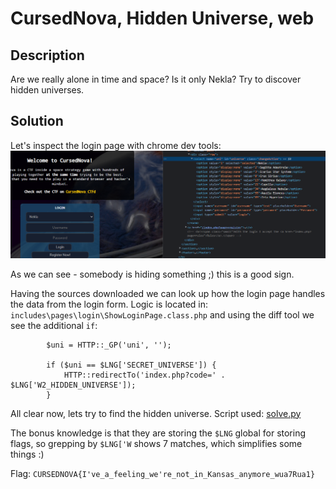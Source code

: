 # CursedNova, Hidden Universe, web

## Description
Are we really alone in time and space? Is it only Nekla? Try to discover hidden universes.

## Solution

Let's inspect the login page with chrome dev tools:
![devtools](./img/devtools.png)

As we can see - somebody is hiding something ;) this is a good sign.

Having the sources downloaded we can look up how the login page handles the data from the login form. Logic is located in: `includes\pages\login\ShowLoginPage.class.php` and using the diff tool we see the additional `if`:

```
        $uni = HTTP::_GP('uni', '');

        if ($uni == $LNG['SECRET_UNIVERSE']) {
            HTTP::redirectTo('index.php?code=' . $LNG['W2_HIDDEN_UNIVERSE']);
        }
```

All clear now, lets try to find the hidden universe. Script used: [solve.py](./solve.py)

The bonus knowledge is that they are storing the `$LNG` global for storing flags, so grepping by `$LNG['W` shows 7 matches, which simplifies some things :)

Flag: `CURSEDNOVA{I've_a_feeling_we're_not_in_Kansas_anymore_wua7Rua1}`
